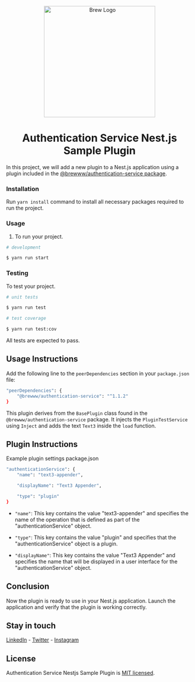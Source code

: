 <p  align="center">
<a  href="http://brewwww.com/"  target="blank"><img  src="https://s3.us-west-2.amazonaws.com/secure.notion-static.com/b80d525d-0026-4c9f-bfa5-7c32f8e9250c/Brew-Logo-Small.png?X-Amz-Algorithm=AWS4-HMAC-SHA256&X-Amz-Content-Sha256=UNSIGNED-PAYLOAD&X-Amz-Credential=AKIAT73L2G45EIPT3X45%2F20230313%2Fus-west-2%2Fs3%2Faws4_request&X-Amz-Date=20230313T110207Z&X-Amz-Expires=86400&X-Amz-Signature=20ba5981b9341e0cbd4a0d62570e759fd899a8a2abe9451b28c5dd219124c3a2&X-Amz-SignedHeaders=host&response-content-disposition=filename%3D%22Brew-Logo-Small.png%22&x-id=GetObject"  width="300"  alt="Brew Logo"  /></a>
</p>

 
<h1  align="center">Authentication Service Nest.js Sample Plugin</h1>

In this project, we will add a new plugin to a Nest.js application using a plugin included in the [@brewww/authentication-service package](https://github.com/BrewInteractive/authentication-service-nestjs).


### Installation

Run `yarn install` command to install all necessary packages required to run the project.

### Usage

1. To run your project.

```bash
# development

$ yarn run start
```

  

### Testing

To test your project.

  

```bash
# unit tests

$ yarn run test

# test coverage

$ yarn run test:cov
```

All tests are expected to pass.

  

## Usage Instructions

Add the following line to the `peerDependencies` section in your `package.json` file:

```bash
"peerDependencies": {
	"@brewww/authentication-service": "^1.1.2"
}
```

This plugin derives from the `BasePlugin` class found in the `@brewww/authentication-service` package. It injects the `PluginTestService` using `Inject` and adds the text `Text3` inside the `load` function.

  
  

## Plugin Instructions

Example plugin settings package.json

```bash
"authenticationService": {
	"name": "text3-appender",

	"displayName": "Text3 Appender",

	"type": "plugin"
}
```

-  `"name"`: This key contains the value "text3-appender" and specifies the name of the operation that is defined as part of the "authenticationService" object.

  

-  `"type"`: This key contains the value "plugin" and specifies that the "authenticationService" object is a plugin.

  

-  `"displayName"`: This key contains the value "Text3 Appender" and specifies the name that will be displayed in a user interface for the "authenticationService" object.

## Conclusion

Now the plugin is ready to use in your Nest.js application. Launch the application and verify that the plugin is working correctly.

  

## Stay in touch

[LinkedIn](https://www.linkedin.com/company/brew-interactive/) - [Twitter](https://twitter.com/BrewInteractive ) - [Instagram](https://www.instagram.com/brew_interactive/)

 

## License

Authentication Service Nestjs Sample Plugin  is [MIT licensed](LICENSE).